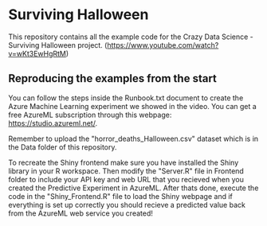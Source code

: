 # Surviving Halloween
This repository contains all the example code for the Crazy Data Science - Surviving Halloween project.
(https://www.youtube.com/watch?v=wKt3EwHgRtM)


## Reproducing the examples from the start
You can follow the steps inside the Runbook.txt document to create the Azure Machine Learning experiment we showed in the video.
You can get a free AzureML subscription through this webpage: https://studio.azureml.net/.

Remember to upload the "horror_deaths_Halloween.csv" dataset which is in the Data folder of this repository.

To recreate the Shiny frontend make sure you have installed the Shiny library in your R workspace.
Then modify the "Server.R" file in Frontend folder to include your API key and web URL that you recieved when you created the Predictive Experiment in AzureML.
After thats done, execute the code in the "Shiny_Frontend.R" file to load the Shiny webpage and if everything is set up correctly you should recieve a predicted value back from the AzureML web service you created!







